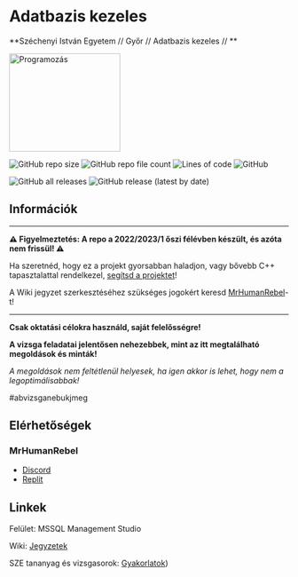# Adatbazis kezeles

**Széchenyi István Egyetem // Győr // Adatbazis kezeles // **

<img src="docs/c++.jpg" alt="Programozás" width="200" height="177">

![GitHub repo size](https://img.shields.io/github/repo-size/MrHumanRebel/sze_adatbazis_kezeles)
![GitHub repo file count](https://img.shields.io/github/directory-file-count/MrHumanRebel/sze_adatbazis_kezeles)
![Lines of code](https://img.shields.io/tokei/lines/github/MrHumanRebel/sze_adatbazis_kezeles)
![GitHub](https://img.shields.io/github/license/MrHumanRebel/sze_adatbazis_kezeles)

![GitHub all releases](https://img.shields.io/github/downloads/MrHumanRebel/sze_adatbazis_kezeles/total)
![GitHub release (latest by date)](https://img.shields.io/github/v/release/MrHumanRebel/sze_adatbazis_kezeles)

## Információk

** **
**⚠️ Figyelmeztetés: A repo a 2022/2023/1 őszi félévben készült, és azóta nem frissül! ⚠️**

Ha szeretnéd, hogy ez a projekt gyorsabban haladjon, vagy bővebb C++ tapasztalattal rendelkezel,
[segítsd a projektet](https://github.com/login?return_to=%2FMrHumanRebel%2Fsze_adatbazis_kezeles)! 

A Wiki jegyzet szerkesztéséhez szükséges jogokért keresd [MrHumanRebel](https://github.com/MrHumanRebel)-t!

** **

**Csak oktatási célokra használd, saját felelősségre!**

**A vizsga feladatai jelentősen nehezebbek, mint az itt megtalálható megoldások és minták!**

_A megoldások nem feltétlenül helyesek, ha igen akkor is lehet, hogy nem a legoptimálisabbak!_

#abvizsganebukjmeg

## Elérhetőségek

### MrHumanRebel

- [Discord](https://discord.com/users/283988657851990017)
- [Replit](https://replit.com/@MrHumanRebel)


## Linkek

Felület: MSSQL Management Studio

Wiki: [Jegyzetek](https://github.com/MrHumanRebel/sze_adatbazis_kezeles/wiki/%231.0-Bevezet%C5%91)

SZE tananyag és vizsgasorok: [Gyakorlatok](http://rs1.sze.hu/~szibr/Adatbaziskezeles/))


